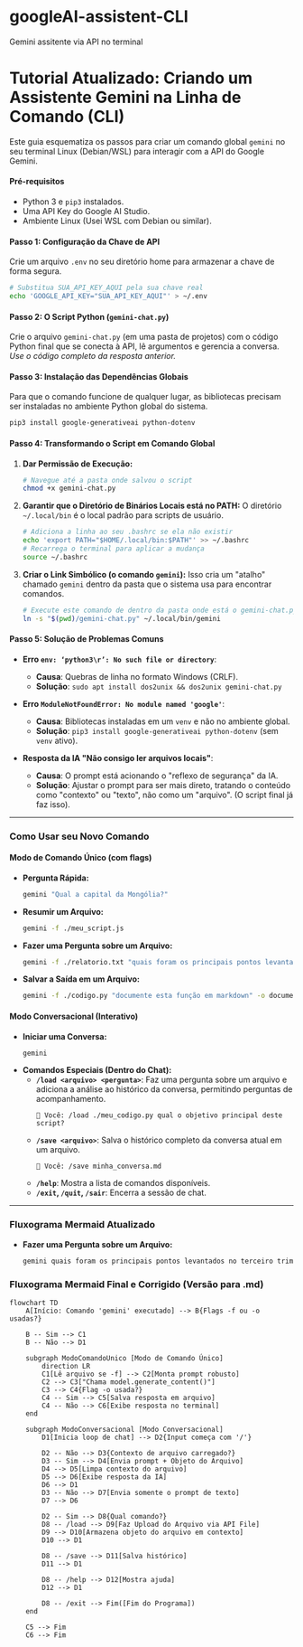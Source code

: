 # googleAI-assistent-CLI
Gemini assitente via API no terminal

# Tutorial Atualizado: Criando um Assistente Gemini na Linha de Comando (CLI)

Este guia esquematiza os passos para criar um comando global `gemini` no seu terminal Linux (Debian/WSL) para interagir com a API do Google Gemini.

#### Pré-requisitos
- Python 3 e `pip3` instalados.
- Uma API Key do Google AI Studio.
- Ambiente Linux (Usei WSL com Debian ou similar).

#### Passo 1: Configuração da Chave de API
Crie um arquivo `.env` no seu diretório home para armazenar a chave de forma segura.

```bash
# Substitua SUA_API_KEY_AQUI pela sua chave real
echo 'GOOGLE_API_KEY="SUA_API_KEY_AQUI"' > ~/.env
```

#### Passo 2: O Script Python (`gemini-chat.py`)
Crie o arquivo `gemini-chat.py` (em uma pasta de projetos) com o código Python final que se conecta à API, lê argumentos e gerencia a conversa. *Use o código completo da resposta anterior.*

#### Passo 3: Instalação das Dependências Globais
Para que o comando funcione de qualquer lugar, as bibliotecas precisam ser instaladas no ambiente Python global do sistema.

```bash
pip3 install google-generativeai python-dotenv
```

#### Passo 4: Transformando o Script em Comando Global

1.  **Dar Permissão de Execução:**
    ```bash
    # Navegue até a pasta onde salvou o script
    chmod +x gemini-chat.py
    ```

2.  **Garantir que o Diretório de Binários Locais está no PATH:**
    O diretório `~/.local/bin` é o local padrão para scripts de usuário.
    ```bash
    # Adiciona a linha ao seu .bashrc se ela não existir
    echo 'export PATH="$HOME/.local/bin:$PATH"' >> ~/.bashrc
    # Recarrega o terminal para aplicar a mudança
    source ~/.bashrc
    ```

3.  **Criar o Link Simbólico (o comando `gemini`):**
    Isso cria um "atalho" chamado `gemini` dentro da pasta que o sistema usa para encontrar comandos.
    ```bash
    # Execute este comando de dentro da pasta onde está o gemini-chat.py
    ln -s "$(pwd)/gemini-chat.py" ~/.local/bin/gemini
    ```

#### Passo 5: Solução de Problemas Comuns

- **Erro `env: ‘python3\r’: No such file or directory`**:
  - **Causa**: Quebras de linha no formato Windows (CRLF).
  - **Solução**: `sudo apt install dos2unix && dos2unix gemini-chat.py`

- **Erro `ModuleNotFoundError: No module named 'google'`**:
  - **Causa**: Bibliotecas instaladas em um `venv` e não no ambiente global.
  - **Solução**: `pip3 install google-generativeai python-dotenv` (sem `venv` ativo).

- **Resposta da IA "Não consigo ler arquivos locais"**:
  - **Causa**: O prompt está acionando o "reflexo de segurança" da IA.
  - **Solução**: Ajustar o prompt para ser mais direto, tratando o conteúdo como "contexto" ou "texto", não como um "arquivo". (O script final já faz isso).

---
### Como Usar seu Novo Comando

#### Modo de Comando Único (com flags)

- **Pergunta Rápida:**
  ```bash
  gemini "Qual a capital da Mongólia?"
  ```
- **Resumir um Arquivo:**
  ```bash
  gemini -f ./meu_script.js
  ```
- **Fazer uma Pergunta sobre um Arquivo:**
  ```bash
  gemini -f ./relatorio.txt "quais foram os principais pontos levantados no terceiro trimestre?"
  ```
- **Salvar a Saída em um Arquivo:**
  ```bash
  gemini -f ./codigo.py "documente esta função em markdown" -o documentacao.md
  ```

#### Modo Conversacional (Interativo)

- **Iniciar uma Conversa:**
  ```bash
  gemini
  ```
- **Comandos Especiais (Dentro do Chat):**
  - **`/load <arquivo> <pergunta>`**: Faz uma pergunta sobre um arquivo e adiciona a análise ao histórico da conversa, permitindo perguntas de acompanhamento.
    ```
    🧑 Você: /load ./meu_codigo.py qual o objetivo principal deste script?
    ```
  - **`/save <arquivo>`**: Salva o histórico completo da conversa atual em um arquivo.
    ```
    🧑 Você: /save minha_conversa.md
    ```
  - **`/help`**: Mostra a lista de comandos disponíveis.
  - **`/exit`, `/quit`, `/sair`**: Encerra a sessão de chat.

---

### Fluxograma Mermaid Atualizado
- **Fazer uma Pergunta sobre um Arquivo:**
  ```bash
  gemini quais foram os principais pontos levantados no terceiro trimestre? -f ./relatorio.txt"
  ```


### Fluxograma Mermaid Final e Corrigido (Versão para .md)

```mermaid
flowchart TD
    A[Início: Comando 'gemini' executado] --> B{Flags -f ou -o usadas?}

    B -- Sim --> C1
    B -- Não --> D1

    subgraph ModoComandoUnico [Modo de Comando Único]
        direction LR
        C1[Lê arquivo se -f] --> C2[Monta prompt robusto]
        C2 --> C3["Chama model.generate_content()"]
        C3 --> C4{Flag -o usada?}
        C4 -- Sim --> C5[Salva resposta em arquivo]
        C4 -- Não --> C6[Exibe resposta no terminal]
    end

    subgraph ModoConversacional [Modo Conversacional]
        D1[Inicia loop de chat] --> D2{Input começa com '/'}
        
        D2 -- Não --> D3{Contexto de arquivo carregado?}
        D3 -- Sim --> D4[Envia prompt + Objeto do Arquivo]
        D4 --> D5[Limpa contexto do arquivo]
        D5 --> D6[Exibe resposta da IA]
        D6 --> D1
        D3 -- Não --> D7[Envia somente o prompt de texto]
        D7 --> D6

        D2 -- Sim --> D8{Qual comando?}
        D8 -- /load --> D9[Faz Upload do Arquivo via API File]
        D9 --> D10[Armazena objeto do arquivo em contexto]
        D10 --> D1
        
        D8 -- /save --> D11[Salva histórico]
        D11 --> D1
        
        D8 -- /help --> D12[Mostra ajuda]
        D12 --> D1
        
        D8 -- /exit --> Fim([Fim do Programa])
    end

    C5 --> Fim
    C6 --> Fim

